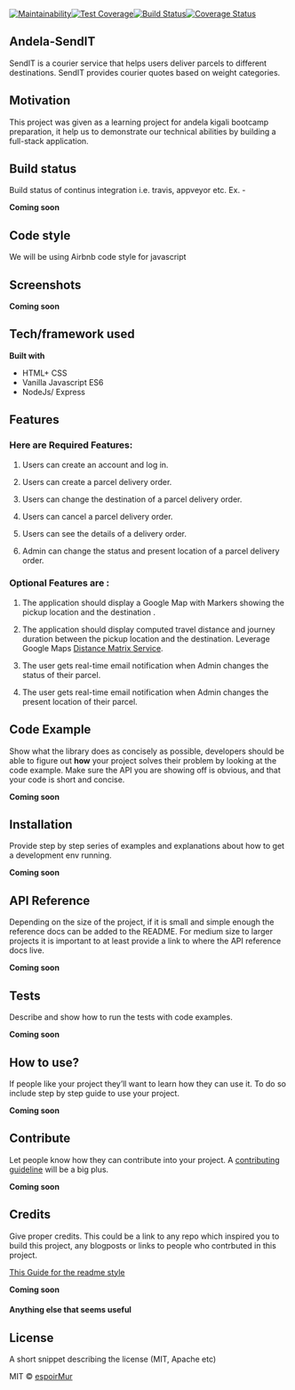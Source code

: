 [![Maintainability](https://api.codeclimate.com/v1/badges/9e7b46a32f9fa04d5ee3/maintainability)](https://codeclimate.com/github/espoirMur/Andela-SendIT/maintainability)[![Test Coverage](https://api.codeclimate.com/v1/badges/9e7b46a32f9fa04d5ee3/test_coverage)](https://codeclimate.com/github/espoirMur/Andela-SendIT/test_coverage)[![Build Status](https://travis-ci.org/espoirMur/Andela-SendIT.svg?branch=develop)](https://travis-ci.org/espoirMur/Andela-SendIT)[![Coverage Status](https://coveralls.io/repos/github/espoirMur/Andela-SendIT/badge.svg?branch=develop)](https://coveralls.io/github/espoirMur/Andela-SendIT?branch=develop)

## Andela-SendIT


SendIT is a courier service that helps users deliver parcels to different destinations. SendIT
provides courier quotes based on weight categories.

## Motivation

This project was given as a learning project for andela kigali bootcamp preparation, it help us to  demonstrate our technical abilities by building a full-stack application.

## Build status
Build status of continus integration i.e. travis, appveyor etc. Ex. - 

**Coming soon**

## Code style
We will be using Airbnb code style for javascript
 
## Screenshots

**Coming soon**

## Tech/framework used

<b>Built with</b>
- HTML+ CSS
- Vanilla Javascript ES6
- NodeJs/ Express

## Features

### Here are Required Features:

1. Users can create an account and log in.

2. Users can create a parcel delivery order.

3. Users can change the destination of a parcel delivery order.

4. Users can cancel a parcel delivery order.

5. Users can see the details of a delivery order.

6. Admin can change the status and present location of a parcel delivery order.

### Optional Features are : 
1. The application should display a Google Map with Markers showing the pickup location
and the destination .

2. The application should display computed travel distance and journey duration between
the pickup location and the destination. Leverage Google Maps [Distance Matrix Service](https://www.google.com/url?q=https://developers.google.com/maps/documentation/javascript/examples/distance-matrix&ust=1540951920000000&usg=AFQjCNEYH17s27tYweNRYehge7Lw0ReUeA&hl=en-GB&source=gmail).

3. The user gets real-time email notification when Admin changes the status of their parcel.

4. The user gets real-time email notification when Admin changes the present location of
their parcel.

## Code Example
Show what the library does as concisely as possible, developers should be able to figure out **how** your project solves their problem by looking at the code example. Make sure the API you are showing off is obvious, and that your code is short and concise.

**Coming soon**
## Installation
Provide step by step series of examples and explanations about how to get a development env running.

**Coming soon**

## API Reference

Depending on the size of the project, if it is small and simple enough the reference docs can be added to the README. For medium size to larger projects it is important to at least provide a link to where the API reference docs live.

**Coming soon**

## Tests
Describe and show how to run the tests with code examples.

**Coming soon**

## How to use?
If people like your project they’ll want to learn how they can use it. To do so include step by step guide to use your project.

**Coming soon**

## Contribute

Let people know how they can contribute into your project. A [contributing guideline](https://github.com/zulip/zulip-electron/blob/master/CONTRIBUTING.md) will be a big plus.

**Coming soon**

## Credits
Give proper credits. This could be a link to any repo which inspired you to build this project, any blogposts or links to people who contrbuted in this project. 

[This Guide for the readme style](https://medium.com/@meakaakka/a-beginners-guide-to-writing-a-kickass-readme-7ac01da88ab3)

**Coming soon**

#### Anything else that seems useful

## License
A short snippet describing the license (MIT, Apache etc)

MIT © [espoirMur](https://github.com/espoirMur)
